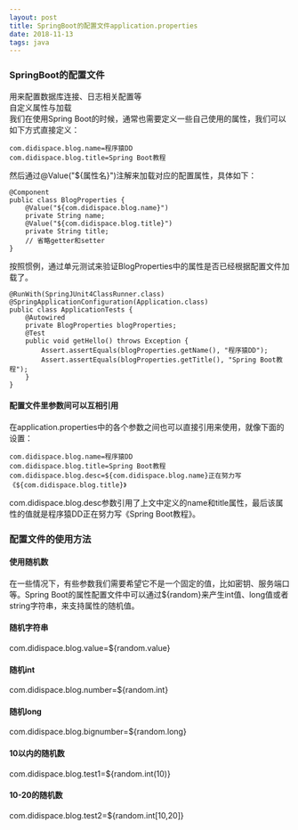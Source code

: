 ```yaml
--- 
layout: post
title: SpringBoot的配置文件application.properties
date: 2018-11-13
tags: java
---
```

### **SpringBoot的配置文件**  
用来配置数据库连接、日志相关配置等  
自定义属性与加载  
我们在使用Spring Boot的时候，通常也需要定义一些自己使用的属性，我们可以如下方式直接定义：  
``` 
com.didispace.blog.name=程序猿DD
com.didispace.blog.title=Spring Boot教程
``` 
然后通过@Value("${属性名}")注解来加载对应的配置属性，具体如下：  
``` 
@Component
public class BlogProperties {
    @Value("${com.didispace.blog.name}")
    private String name;
    @Value("${com.didispace.blog.title}")
    private String title;
    // 省略getter和setter
}
```
按照惯例，通过单元测试来验证BlogProperties中的属性是否已经根据配置文件加载了。  
``` 
@RunWith(SpringJUnit4ClassRunner.class)
@SpringApplicationConfiguration(Application.class)
public class ApplicationTests {
	@Autowired
	private BlogProperties blogProperties;
	@Test
	public void getHello() throws Exception {
		Assert.assertEquals(blogProperties.getName(), "程序猿DD");
		Assert.assertEquals(blogProperties.getTitle(), "Spring Boot教程");
	}
}
```
#### **配置文件里参数间可以互相引用**  
在application.properties中的各个参数之间也可以直接引用来使用，就像下面的设置：  
``` 
com.didispace.blog.name=程序猿DD
com.didispace.blog.title=Spring Boot教程
com.didispace.blog.desc=${com.didispace.blog.name}正在努力写《${com.didispace.blog.title}》
```
com.didispace.blog.desc参数引用了上文中定义的name和title属性，最后该属性的值就是程序猿DD正在努力写《Spring Boot教程》。
### **配置文件的使用方法**
#### **使用随机数**
在一些情况下，有些参数我们需要希望它不是一个固定的值，比如密钥、服务端口等。Spring Boot的属性配置文件中可以通过${random}来产生int值、long值或者string字符串，来支持属性的随机值。  
#### **随机字符串**  
com.didispace.blog.value=${random.value}  
#### **随机int**  
com.didispace.blog.number=${random.int}  
#### **随机long**  
com.didispace.blog.bignumber=${random.long}
#### **10以内的随机数**  
com.didispace.blog.test1=${random.int(10)}  
#### **10-20的随机数**  
com.didispace.blog.test2=${random.int[10,20]}  